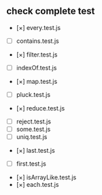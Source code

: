 ## check complete test

- [×] every.test.js
- [ ] contains.test.js
- [×] filter.test.js
- [ ] indexOf.test.js
- [×] map.test.js
- [ ] pluck.test.js
- [×] reduce.test.js
- [ ] reject.test.js
- [ ] some.test.js
- [ ] uniq.test.js
- [×] last.test.js
- [ ] first.test.js
- [×] isArrayLike.test.js
- [×] each.test.js
